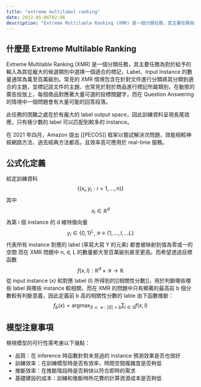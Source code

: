 ```yaml
---
title: "extreme multilabel ranking"
date: 2022-05-06T02:06
description: "Extreme Multilable Ranking (XMR) 是一個分類任務，其主要任務為對於給予的輸入為其從龐大的候選類別中選擇一個適合的標記，Label、Input Instance 的數量通常為萬至百萬級別。常見的 XMR 情境包含在針對文件進行分類將其分類到適合的主題，並標記該文件的主題、也常見於對於商品進行標記所屬類別，在動態的廣告投放上，每個商品對應著大量可選的投標關鍵字，而在 Question Answering 的情境中一個問題會有大量可能的回答段落..."
---
```

## 什麼是 Extreme Multilable Ranking
Extreme Multilable Ranking (XMR) 是一個分類任務，其主要任務為對於給予的輸入為其從龐大的候選類別中選擇一個適合的標記，Label、Input Instance 的數量通常為萬至百萬級別。常見的 XMR 情境包含在針對文件進行分類將其分類到適合的主題，並標記該文件的主題、也常見於對於商品進行標記所屬類別，在動態的廣告投放上，每個商品對應著大量可選的投標關鍵字，而在 Question Answering 的情境中一個問題會有大量可能的回答段落。

此任務的困難之處在於有龐大的 label output space，因此訓練資料呈現長尾效應，只有極少數的 label 可以匹配到較多的 instance。

在 2021 年四月，Amazon 提出 [[PECOS]] 框架以嘗試解決次問題，效能相較神經網路方法、過去經典方法都高，且效率高可應用於 real-time 服務。

## 公式化定義
給定訓練資料
$$\{(x_i, y_i : i = 1, ..., n)\}$$ 
其中
$$x_i \in \mathbb{R}^d$$
為第 i 個 instance 的 d 維特徵向量
$$ y_i \in \{0, 1\}^L, \mathcal{Y} \equiv \{1,...,l,...L\}$$
代表所有 instance 對應的 label (草寫大寫 Y 的元素) 都會被映射到值為零或一的空間
而在 XMR 問題中 n, d, L 的數量都大至百萬級別甚至更高。而希望透過目標函數
$$
f(x, l): \mathbb{R}^d \times \mathcal{Y} \rightarrow \mathbb{R}
$$
從 input instance (x) 和對應 label (l) 所得到的[[相關性分數]]，用於判斷哪些哪些 label 與哪些 instance 較相關，而在 XMR 的問題中只有顯著的最高前 b 個分數較有判斷意義，因此定義前 b 高的相關性分數的 lable 由下函數推斷：
$$
f_b(x) = \mathop{\arg\max}_{S\subset\mathcal{Y}:|S| = b}\sum_{l \in S} f(x, l)
$$

## 模型注意事項
檢視模型的可行性需考慮以下幾點：
- 品質：在 inference 時函數針對未見過的 instance 預測效果是否也很好
- 訓練效率：在訓練模型時是否有效率，時間空間複雜度是否夠低
- 推斷效率：在推斷階段時是否夠快以符合即時的需求
- 基礎建設的成本：訓練和推斷時所花費的計算資源成本是否夠低